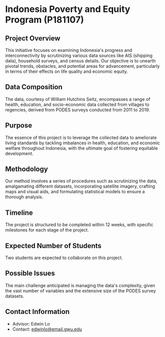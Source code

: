 # Indonesia Poverty and Equity Program (P181107)

## Project Overview
This initiative focuses on examining Indonesia's progress and interconnectivity by scrutinizing various data sources like AIS (shipping data), household surveys, and census details. Our objective is to unearth pivotal trends, obstacles, and potential areas for advancement, particularly in terms of their effects on life quality and economic equity.

## Data Composition
The data, courtesy of William Hutchins Seitz, encompasses a range of health, education, and socio-economic data collected from villages to regencies, derived from PODES surveys conducted from 2011 to 2019.

## Purpose
The essence of this project is to leverage the collected data to ameliorate living standards by tackling imbalances in health, education, and economic welfare throughout Indonesia, with the ultimate goal of fostering equitable development.

## Methodology
Our method involves a series of procedures such as scrutinizing the data, amalgamating different datasets, incorporating satellite imagery, crafting maps and visual aids, and formulating statistical models to ensure a thorough analysis.

## Timeline
The project is structured to be completed within 12 weeks, with specific milestones for each stage of the project.

## Expected Number of Students
Two students are expected to collaborate on this project.

## Possible Issues
The main challenge anticipated is managing the data's complexity, given the vast number of variables and the extensive size of the PODES survey datasets.

## Contact Information
- Advisor: Edwin Lo
- Contact: [edwinlo@email.gwu.edu](mailto:edwinlo@email.gwu.edu)
